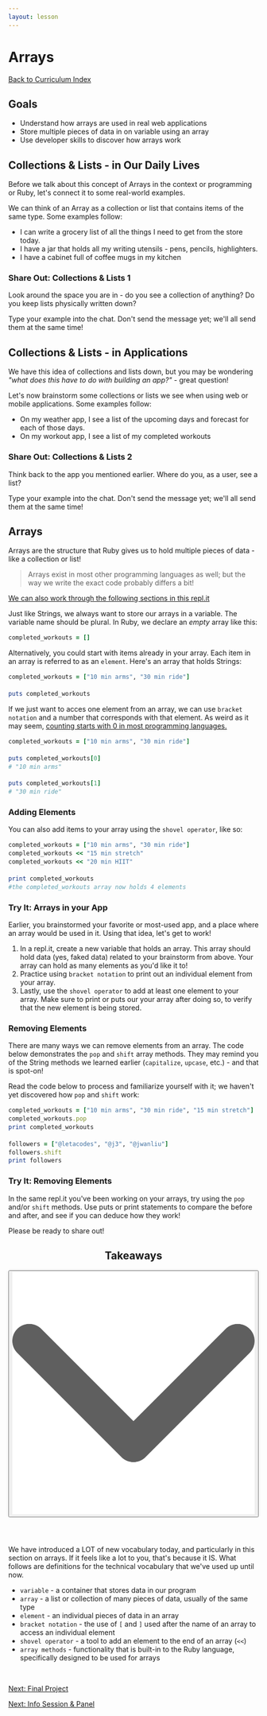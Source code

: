```yaml
---
layout: lesson
---
```


# Arrays

<a href="../">Back to Curriculum Index</a>

## Goals

- Understand how arrays are used in real web applications
- Store multiple pieces of data in on variable using an array
- Use developer skills to discover how arrays work

## Collections & Lists - in Our Daily Lives

Before we talk about this concept of Arrays in the context or programming or Ruby, let's connect it to some real-world examples. 

We can think of an Array as a collection or list that contains items of the same type. Some examples follow:
- I can write a grocery list of all the things I need to get from the store today.
- I have a jar that holds all my writing utensils - pens, pencils, highlighters. 
- I have a cabinet full of coffee mugs in my kitchen

<div class="try-it-new">
  <h3>Share Out: Collections & Lists 1</h3>
  <p>Look around the space you are in - do you see a collection of anything? Do you keep lists physically written down?</p>
  <p>Type your example into the chat. Don't send the message yet; we'll all send them at the same time!</p>
</div>

## Collections & Lists - in Applications

We have this idea of collections and lists down, but you may be wondering _"what does this have to do with building an app?"_ - great question!

Let's now brainstorm some collections or lists we see when using web or mobile applications. Some examples follow: 
- On my weather app, I see a list of the upcoming days and forecast for each of those days.
- On my workout app, I see a list of my completed workouts

<div class="try-it-new">
  <h3>Share Out: Collections & Lists 2</h3>
  <p>Think back to the app you mentioned earlier. Where do you, as a user, see a list?</p>
  <p>Type your example into the chat. Don't send the message yet; we'll all send them at the same time!</p>
</div>

## Arrays

Arrays are the structure that Ruby gives us to hold multiple pieces of data - like a collection or list!

>Arrays exist in most other programming languages as well; but the way we write the exact code probably differs a bit!

[We can also work through the following sections in this repl.it](https://replit.com/@turingschool/arrays-intro)

Just like Strings, we always want to store our arrays in a variable. The variable name should be plural. In Ruby, we declare an _empty_ array like this:

```ruby
completed_workouts = []
```

Alternatively, you could start with items already in your array. Each item in an array is referred to as an `element`. Here's an array that holds Strings:

```ruby
completed_workouts = ["10 min arms", "30 min ride"]

puts completed_workouts
```

If we just want to acces one element from an array, we can use `bracket notation` and a number that corresponds with that element. As weird as it may seem, [counting starts with 0 in most programming languages.](https://skillcrush.com/blog/why-programmers-start-counting-at-zero/)

```ruby
completed_workouts = ["10 min arms", "30 min ride"]

puts completed_workouts[0]
# "10 min arms"

puts completed_workouts[1]
# "30 min ride"
```

### Adding Elements

You can also add items to your array using the `shovel operator`, like so:

```ruby
completed_workouts = ["10 min arms", "30 min ride"]
completed_workouts << "15 min stretch"
completed_workouts << "20 min HIIT"

print completed_workouts
#the completed_workouts array now holds 4 elements
```

<div class="try-it-new">
  <h3>Try It: Arrays in your App</h3>
  <p>Earlier, you brainstormed your favorite or most-used app, and a place where an array would be used in it. Using that idea, let's get to work!</p>
  <ol>
    <li>In a repl.it, create a new variable that holds an array. This array should hold data (yes, faked data) related to your brainstorm from above. Your array can hold as many elements as you'd like it to!</li>
    <li>Practice using <code>bracket notation</code> to print out an individual element from your array.</li>
    <li>Lastly, use the <code>shovel operator</code> to add at least one element to your array. Make sure to print or puts our your array after doing so, to verify that the new element is being stored.</li>
  </ol>
</div>

### Removing Elements

There are many ways we can remove elements from an array. The code below demonstrates the `pop` and `shift` array methods. They may remind you of the String methods we learned earlier (`capitalize`, `upcase`, etc.) - and that is spot-on!

Read the code below to process and familiarize yourself with it; we haven't yet discovered how `pop` and `shift` work:

```ruby
completed_workouts = ["10 min arms", "30 min ride", "15 min stretch"]
completed_workouts.pop
print completed_workouts

followers = ["@letacodes", "@j3", "@jwanliu"]
followers.shift
print followers
```

<div class="try-it-new">
  <h3>Try It: Removing Elements</h3>
  <p>In the same repl.it you've been working on your arrays, try using the <code>pop</code> and/or <code>shift</code> methods. Use puts or print statements to compare the before and after, and see if you can deduce how they work!</p>
  <p>Please be ready to share out!</p>
</div>

<div class="expander expander-lesson">
  <header>
    <h2 class="spicy-click">Takeaways</h2>
    <div>
      <button class="expander-btn">
          <img
            src="../../assets/icons/arrow.svg"
            alt="expander arrow icon" />
      </button>
    </div>
  </header>

  <div class="hide">
    <p>We have introduced a LOT of new vocabulary today, and particularly in this section on arrays. If it feels like a lot to you, that's because it IS. What follows are definitions for the technical vocabulary that we've used up until now.</p>
    <ul>
      <li><code>variable</code> - a container that stores data in our program</li>
      <li><code>array</code> - a list or collection of many pieces of data, usually of the same type</li>
      <li><code>element</code> - an individual pieces of data in an array</li>
      <li><code>bracket notation</code> - the use of <code>[</code> and <code>]</code> used after the name of an array to access an individual element</li>
      <li><code>shovel operator</code> - a tool to add an element to the end of an array (<code><<</code>)</li>
      <li><code>array methods</code> - functionality that is built-in to the Ruby language, specifically designed to be used for arrays</li>
    </ul>

  </div>
</div>
<br>

<a href="../project">Next: Final Project</a>

<a href="../wrap-up">Next: Info Session & Panel</a>
